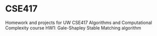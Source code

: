 # CSE417
Homework and projects for UW CSE417 Algorithms and Computational Complexity course
HW1: Gale-Shapley Stable Matching algorithm